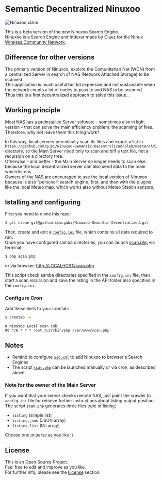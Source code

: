 # Semantic Decentralized Ninuxoo
![Ninuxoo claim](https://raw.github.com/gubi/Ninuxoo-Semantic-Decentralized/master/common/media/img/ninuxoo_claim.png)

This is a beta version of the new Ninuxoo Search Engine.<br />
Ninuxoo is a Search Engine and Indexer made by [Clauz](https://github.com/cl4u2) for the [Ninux Wireless Community Network](https://github.com/ninuxorg).

## Difference for other versions
The primary version of Ninuxoo, explore the Comunitarian Net (WCN) from a centralized Server in search of NAS (Network Attached Storage) to be scanned.<br />
This application is much useful but lot expensive and not sustainable when the network counts a lot of nodes to pass to and NAS to be scanned.<br />
Thus this is a first decentralized approach to solve this issue...

## Working principle
Most NAS has a preinstalled Server software - sometimes also in light version - that can solve the main efficiency problem: the scanning of files.<br />
Therefore, why not leave them this tiring work?

In this way, local servers periodically scan its files and export a list in `https://github.com/gubi/Ninuxoo-Semantic-Decentralized/blob/master/API` directory, so the Main Server need only to scan and diff a text file, not a recursion on a directory tree.<br />
Otherwise - and better - the Main Server no longer needs to scan else, because the local decentralized server can also send data to the main which listens.<br />
Owners of the NAS are encouraged to use the local version of Ninuxoo because is also "personal" search engine, first, and then with the plugins like the local Meteo map, which works also without Meteo Station sensors.

## Istalling and configuring
First you need to clone this repo:
```bash
$ git clone git@github.com:gubi/Ninuxoo-Semantic-Decentralized.git
```

Then, create and edit a [`config.ini`](./blob/master/config.ini) file, which contains all data required to run.<br />
Once you have configured samba directories, you can launch [scan.php](./blob/master/scan.php) via terminal

```bash
$ php scan.php
```

or via browser: [http://LOCALHOST/scan.php](http://LOCALHOST/scan.php)

This script check samba directories specified in the `config.ini` file, then start a scan recursion and save the listing in the API folder also specified in the `config.ini`.

### Configure Cron
Add these lines to your crontab:
```bash
$ crontab -e
```
```cron
# Ninuxoo Local scan job
00 */6 * * * root /usr/bin/php /var/www/scan.php
```

## Notes
* Remind to configure [`osd.xml`](./blob/master/osd.xml) to add Ninuxoo to browser's Search Engines
* The script [`scan.php`](https://github.com/gubi/Ninuxoo-Semantic-Decentralized/blob/master/scan.php) can be launched manually or via cron, as described above


### Note for the owner of the Main Server
If you want that your server checks remote NAS, just point the crawler to `config.ini` file for retrieve further instructions about listing output position.<br />
The script `scan.php` generates three files type of listing:
* `listing` (simple list)
* `listing.json` (JSON array)
* `listing.list` (INI array)

Choose one to parse as you like :)


## License
This is an Open Source Project.<br />
Feel free to edit and improve as you like.<br />
For further info, please see the [License](./blob/master/LICENSE) section.
